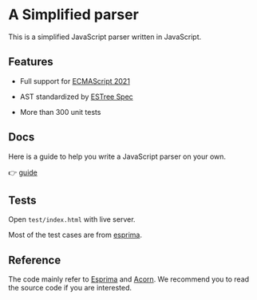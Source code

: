 # A Simplified parser

This is a simplified JavaScript parser written in JavaScript.

## Features

* Full support for [ECMAScript 2021](https://262.ecma-international.org/12.0/)

* AST standardized by [ESTree Spec](https://github.com/estree/estree/)

* More than 300 unit tests

## Docs

Here is a guide to help you write a JavaScript parser on your own.

:point_right: [guide](http://yangzheli.com/a-simplified-parser/)

## Tests

Open `test/index.html` with live server.

Most of the test cases are from [esprima](https://github.com/jquery/esprima/tree/main/test/fixtures).

## Reference 

The code mainly refer to [Esprima](https://github.com/jquery/esprima) and [Acorn](https://github.com/acornjs/acorn). We recommend you to read the source code if you are interested.